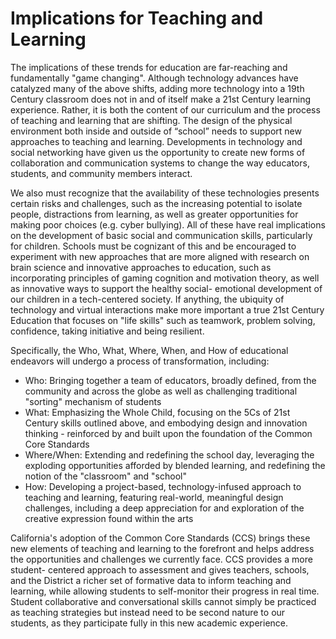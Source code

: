 Implications for Teaching and Learning
======================================

The implications of these trends for education are far-reaching and fundamentally 
"game changing".  Although technology advances have catalyzed many of the 
above shifts, adding more technology into a 19th Century classroom does not in 
and of itself make a 21st Century learning experience.  Rather, it is both the 
content of our curriculum and the process of teaching and learning that are 
shifting.  The design of the physical environment both inside and outside of 
“school” needs to support new approaches to teaching and learning. 
Developments in technology and social networking have given us the opportunity 
to create new forms of collaboration and communication systems to change the 
way educators, students, and community members interact.

We also must recognize that the availability of these technologies presents 
certain risks and challenges, such as the increasing potential to isolate people,
distractions from learning, as well as greater opportunities for making poor 
choices (e.g. cyber bullying). All of these have real implications on the 
development of basic social and communication skills, particularly for children. 
Schools must be cognizant of this and be encouraged to experiment with new 
approaches that are more aligned with research on brain science and innovative 
approaches to education, such as incorporating principles of gaming cognition 
and motivation theory, as well as innovative ways to support the healthy social-
emotional development of our children in a tech-centered society.  If anything, 
the ubiquity of technology and virtual interactions make more important a true 
21st Century Education that focuses on "life skills" such as teamwork, problem 
solving, confidence, taking initiative and being resilient.

Specifically, the Who, What, Where, When, and How of educational endeavors
will undergo a process of transformation, including:

* Who: Bringing together a team of educators, broadly defined, from the 
community and across the globe as well as challenging traditional 
"sorting" mechanism of students
* What: Emphasizing the Whole Child, focusing on the 5Cs of 21st Century 
skills outlined above, and embodying design and innovation thinking -
reinforced by and built upon the foundation of the Common Core 
Standards
* Where/When: Extending and redefining the school day, leveraging the 
exploding opportunities afforded by blended learning, and redefining the 
notion of the "classroom" and "school"
* How: Developing a project-based, technology-infused approach to 
teaching and learning, featuring real-world, meaningful design challenges, 
including a deep appreciation for and exploration of the creative 
expression found within the arts 

California's adoption of the Common Core Standards (CCS) brings these new 
elements of teaching and learning to the forefront and helps address the 
opportunities and challenges we currently face. CCS provides a more student-
centered approach to assessment and gives teachers, schools, and the District a 
richer set of formative data to inform teaching and learning, while allowing 
students to self-monitor their progress in real time.  Student collaborative and 
conversational skills cannot simply be practiced as teaching strategies but 
instead need to be second nature to our students, as they participate fully in this 
new academic experience.
